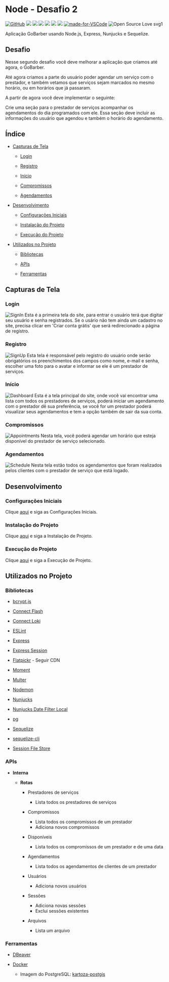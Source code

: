 # Node - Desafio 2

[![GitHub](https://img.shields.io/github/license/mashape/apistatus.svg)](https://github.com/osvaldokalvaitir/node-desafio2/blob/master/LICENSE)
![](https://img.shields.io/github/package-json/v/osvaldokalvaitir/node-desafio2.svg)
![](https://img.shields.io/github/last-commit/osvaldokalvaitir/node-desafio2.svg?color=red)
![](https://img.shields.io/github/languages/top/osvaldokalvaitir/node-desafio2.svg?color=yellow)
![](https://img.shields.io/github/languages/count/osvaldokalvaitir/node-desafio2.svg?color=lightgrey)
![](https://img.shields.io/github/languages/code-size/osvaldokalvaitir/node-desafio2.svg)
![](https://img.shields.io/github/repo-size/osvaldokalvaitir/node-desafio2.svg?color=blueviolet)
[![made-for-VSCode](https://img.shields.io/badge/Made%20for-VSCode-1f425f.svg)](https://code.visualstudio.com/)
![Open Source Love svg1](https://badges.frapsoft.com/os/v1/open-source.svg?v=103)

Aplicação GoBarber usando Node.js, Express, Nunjucks e Sequelize.

## Desafio

Nesse segundo desafio você deve melhorar a aplicação que criamos até agora, o GoBarber.

Até agora criamos a parte do usuário poder agendar um serviço com o prestador, e também vetamos que serviços sejam marcados no mesmo horário, ou em horários que já passaram.

A partir de agora você deve implementar o seguinte:

Crie uma seção para o prestador de serviços acompanhar os agendamentos do dia programados com ele. Essa seção deve incluir as informações do usuário que agendou e também o horário do agendamento.

## Índice

- [Capturas de Tela](#capturas-de-tela)

  - [Login](#login)

  - [Registro](#registro)

  - [Início](#início)

  - [Compromissos](#compromissos)

  - [Agendamentos](#agendamentos)

- [Desenvolvimento](#desenvolvimento)

  - [Configurações Iniciais](#configurações-iniciais)

  - [Instalação do Projeto](#instalação-do-projeto)

  - [Execução do Projeto](#execução-do-projeto)

- [Utilizados no Projeto](#utilizados-no-projeto)

  - [Bibliotecas](#bibliotecas)

  - [APIs](#apis)

  - [Ferramentas](#ferramentas)

## Capturas de Tela

### Login

![SignIn](/assets/signin.png)
Esta é a primeira tela do site, para entrar o usuário terá que digitar seu usuário e senha registrados.
Se o usário não tem ainda um cadastro no site, precisa clicar em 'Criar conta grátis' que será redirecionado a página de registro.

### Registro

![SignUp](/assets/signup.png)
Esta tela é responsável pelo registro do usuário onde serão obrigatórios os preenchimentos dos campos como nome, e-mail e senha, escolher uma foto para o avatar e informar se ele é um prestador de serviços.

### Início

![Dashboard](/assets/dashboard.png)
Esta é a tela principal do site, onde você vai encontrar uma lista com todos os prestadores de serviços, poderá iniciar um agendamento com o prestador dê sua preferência, se você for um prestador poderá visualizar seus agendamentos e tem a opção também de sair da sua conta.

### Compromissos

![Appointments](/assets/appointments.png)
Nesta tela, você poderá agendar um horário que esteja disponível do prestador de serviço selecionado.

### Agendamentos

![Schedule](/assets/schedule.png)
Nesta tela estão todos os agendamentos que foram realizados pelos clientes com o prestador de serviço que está logado.

## Desenvolvimento

### Configurações Iniciais

Clique [aqui](https://github.com/osvaldokalvaitir/projects-settings/blob/master/README.md) e siga as Configurações Iniciais.

### Instalação do Projeto

Clique [aqui](https://github.com/osvaldokalvaitir/projects-settings/blob/master/nodejs/nodejs.md) e siga a Instalação de Projeto.

### Execução do Projeto

Clique [aqui](https://github.com/osvaldokalvaitir/projects-settings/blob/master/nodejs/nodejs.md) e siga a Execução de Projeto.

## Utilizados no Projeto

### Bibliotecas

- [bcrypt.js](https://github.com/osvaldokalvaitir/projects-settings/blob/master/nodejs/libs/bcryptjs.md)

- [Connect Flash](https://github.com/osvaldokalvaitir/projects-settings/blob/master/nodejs/libs/connect-flash.md)

- [Connect Loki](https://github.com/osvaldokalvaitir/projects-settings/blob/master/nodejs/libs/connect-loki.md)

- [ESLint](https://github.com/osvaldokalvaitir/projects-settings/blob/master/nodejs/libs/eslint.md)

- [Express](https://github.com/osvaldokalvaitir/projects-settings/blob/master/nodejs/libs/express.md)

- [Express Session](https://github.com/osvaldokalvaitir/projects-settings/blob/master/nodejs/libs/express-session.md)

- [Flatpickr](https://github.com/osvaldokalvaitir/projects-settings/blob/master/nodejs/libs/flatpickr.md) - Seguir CDN

- [Moment](https://github.com/osvaldokalvaitir/projects-settings/blob/master/nodejs/libs/moment.md)

- [Multer](https://github.com/osvaldokalvaitir/projects-settings/blob/master/nodejs/libs/multer.md)

- [Nodemon](https://github.com/osvaldokalvaitir/projects-settings/blob/master/nodejs/libs/nodemon.md)

- [Nunjucks](https://github.com/osvaldokalvaitir/projects-settings/blob/master/nodejs/libs/nunjucks.md)

- [Nunjucks Date Filter Local](https://github.com/osvaldokalvaitir/projects-settings/blob/master/nodejs/libs/nunjucks-date-filter-local.md)

- [pg](https://github.com/osvaldokalvaitir/projects-settings/blob/master/nodejs/libs/pg.md)

- [Sequelize](https://github.com/osvaldokalvaitir/projects-settings/blob/master/nodejs/libs/sequelize.md)

- [sequelize-cli](https://github.com/osvaldokalvaitir/projects-settings/blob/master/nodejs/libs/sequelize-cli.md)

- [Session File Store](https://github.com/osvaldokalvaitir/projects-settings/blob/master/nodejs/libs/session-file-store.md)

### APIs

- **Interna**

  - **Rotas**

    - Prestadores de serviços

      - Lista todos os prestadores de serviços

    - Compromissos

      - Lista todos os compromissos de um prestador
      - Adiciona novos compromissos

    - Disponíveis

      - Lista todos os compromissos de um prestador e de uma data

    - Agendamentos

      - Lista todos os agendamentos de clientes de um prestador

    - Usuários

      - Adiciona novos usuários

    - Sessões

      - Adiciona novas sessões
      - Exclui sessões existentes

    - Arquivos

      - Lista um arquivo

### Ferramentas

- [DBeaver](https://github.com/osvaldokalvaitir/projects-settings/blob/master/database/dbeaver.md)

- [Docker](https://github.com/osvaldokalvaitir/projects-settings/blob/master/virtualization/docker/docker.md)

  - Imagem do PostgreSQL: [kartoza-postgis](https://github.com/osvaldokalvaitir/projects-settings/blob/master/virtualization/docker/images/kartoza-postgis.md)
